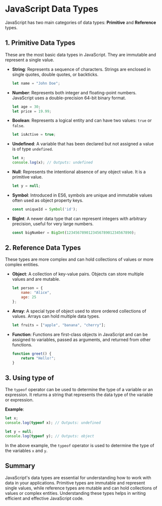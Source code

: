 # JavaScript Data Types

JavaScript has two main categories of data types: **Primitive** and **Reference** types.

## 1. Primitive Data Types
These are the most basic data types in JavaScript. They are immutable and represent a single value.

- **String**: Represents a sequence of characters. Strings are enclosed in single quotes, double quotes, or backticks.
  ```javascript
  let name = "John Doe";
  ```

- **Number**: Represents both integer and floating-point numbers. JavaScript uses a double-precision 64-bit binary format.
  ```javascript
  let age = 30;
  let price = 19.99;
  ```

- **Boolean**: Represents a logical entity and can have two values: `true` or `false`.
  ```javascript
  let isActive = true;
  ```

- **Undefined**: A variable that has been declared but not assigned a value is of type `undefined`.
  ```javascript
  let x;
  console.log(x); // Outputs: undefined
  ```

- **Null**: Represents the intentional absence of any object value. It is a primitive value.
  ```javascript
  let y = null;
  ```

- **Symbol**: Introduced in ES6, symbols are unique and immutable values often used as object property keys.
  ```javascript
  const uniqueId = Symbol('id');
  ```

- **BigInt**: A newer data type that can represent integers with arbitrary precision, useful for very large numbers.
  ```javascript
  const bigNumber = BigInt(123456789012345678901234567890);
  ```

## 2. Reference Data Types
These types are more complex and can hold collections of values or more complex entities.

- **Object**: A collection of key-value pairs. Objects can store multiple values and are mutable.
  ```javascript
  let person = {
      name: "Alice",
      age: 25
  };
  ```

- **Array**: A special type of object used to store ordered collections of values. Arrays can hold multiple data types.
  ```javascript
  let fruits = ["apple", "banana", "cherry"];
  ```

- **Function**: Functions are first-class objects in JavaScript and can be assigned to variables, passed as arguments, and returned from other functions.
  ```javascript
  function greet() {
      return "Hello!";
  }
  ```
## 3. Using type of
The `typeof` operator can be used to determine the type of a variable or an expression. It returns a string that represents the data type of the variable or expression.

**Example**:
```javascript
let x;
console.log(typeof x); // Outputs: undefined

let y = null;
console.log(typeof y); // Outputs: object
```
In the above example, the `typeof` operator is used to determine the type of the variables `x` and `y`.

## Summary
JavaScript's data types are essential for understanding how to work with data in your applications. Primitive types are immutable and represent single values, while reference types are mutable and can hold collections of values or complex entities. Understanding these types helps in writing efficient and effective JavaScript code.